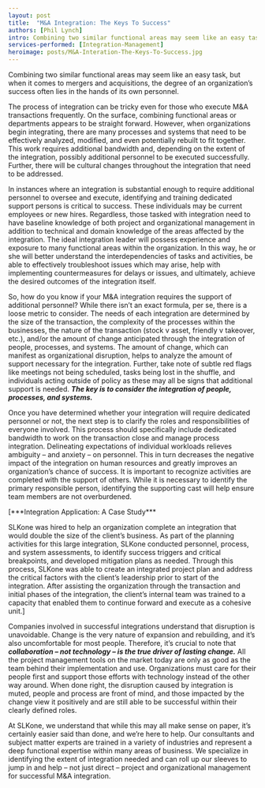 ```yaml
---
layout: post
title:  "M&A Integration: The Keys To Success"
authors: [Phil Lynch]
intro: Combining two similar functional areas may seem like an easy task, but when it comes to mergers and acquisitions, the degree of an organization’s success often lies in the hands of its own personnel.
services-performed: [Integration-Management]
heroimage: posts/M&A-Interation-The-Keys-To-Success.jpg
---
```


Combining two similar functional areas may seem like an easy task, but when it comes to mergers and acquisitions, the degree of an organization’s success often lies in the hands of its own personnel. 

The process of integration can be tricky even for those who execute M&A transactions frequently. On the surface, combining functional areas or departments appears to be straight forward. However, when organizations begin integrating, there are many processes and systems that need to be effectively analyzed, modified, and even potentially rebuilt to fit together. This work requires additional bandwidth and, depending on the extent of the integration, possibly additional personnel to be executed successfully. Further, there will be cultural changes throughout the integration that need to be addressed.

In instances where an integration is substantial enough to require additional personnel to oversee and execute, identifying and training dedicated support persons is critical to success. These individuals may be current employees or new hires. Regardless, those tasked with integration need to have baseline knowledge of both project and organizational management in addition to technical and domain knowledge of the areas affected by the integration. The ideal integration leader will possess experience and exposure to many functional areas within the organization. In this way, he or she will better understand the interdependencies of tasks and activities, be able to effectively troubleshoot issues which may arise, help with implementing countermeasures for delays or issues, and ultimately, achieve the desired outcomes of the integration itself.

So, how do you know if your M&A integration requires the support of additional personnel? While there isn’t an exact formula, per se, there is a loose metric to consider. The needs of each integration are determined by the size of the transaction, the complexity of the processes within the businesses, the nature of the transaction (stock v asset, friendly v takeover, etc.), and/or the amount of change anticipated through the integration of people, processes, and systems. The amount of change, which can manifest as organizational disruption, helps to analyze the amount of support necessary for the integration.  Further, take note of subtle red flags like meetings not being scheduled, tasks being lost in the shuffle, and individuals acting outside of policy as these may all be signs that additional support is needed. ***The key is to consider the integration of people, processes, and systems.*** 

Once you have determined whether your integration will require dedicated personnel or not, the next step is to clarify the roles and responsibilities of everyone involved. This process should specifically include dedicated bandwidth to work on the transaction close and manage process integration. Delineating expectations of individual workloads relieves ambiguity – and anxiety – on personnel. This in turn decreases the negative impact of the integration on human resources and greatly improves an organization’s chance of success. It is important to recognize activities are completed with the support of others. While it is necessary to identify the primary responsible person, identifying the supporting cast will help ensure team members are not overburdened.

<div class=“emphasis”>[***Integration Application: A Case Study***

SLKone was hired to help an organization complete an integration that would double the size of the client’s business. As part of the planning activities for this large integration, SLKone conducted personnel, process, and system assessments, to identify success triggers and critical breakpoints, and developed mitigation plans as needed. Through this process, SLKone was able to create an integrated project plan and address the critical factors with the client’s leadership prior to start of the integration. After assisting the organization through the transaction and initial phases of the integration, the client’s internal team was trained to a capacity that enabled them to continue forward and execute as a cohesive unit.]</div> 

Companies involved in successful integrations understand that disruption is unavoidable. Change is the very nature of expansion and rebuilding, and it’s also uncomfortable for most people. Therefore, it’s crucial to note that ***collaboration – not technology – is the true driver of lasting change.*** All the project management tools on the market today are only as good as the team behind their implementation and use. Organizations must care for their people first and support those efforts with technology instead of the other way around. When done right, the disruption caused by integration is muted, people and process are front of mind, and those impacted by the change view it positively and are still able to be successful within their clearly defined roles.

At SLKone, we understand that while this may all make sense on paper, it’s certainly easier said than done, and we’re here to help.  Our consultants and subject matter experts are trained in a variety of industries and represent a deep functional expertise within many areas of business. We specialize in identifying the extent of integration needed and can roll up our sleeves to jump in and help – not just direct – project and organizational management for successful M&A integration.
